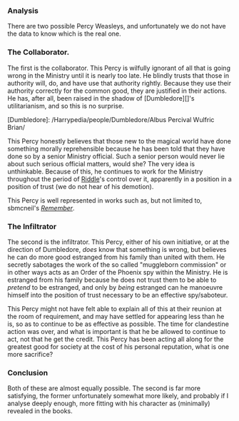 
### Analysis

There are two possible Percy Weasleys, and unfortunately we do not have the
data to know which is the real one.

### The Collaborator.

The first is the collaborator. This Percy is wilfully ignorant of all that is
going wrong in the Ministry until it is nearly too late. He blindly trusts
that those in authority will, do, and have use that authority rightly. Because
they use their authority correctly for the common good, they are justified in
their actions. He has, after all, been raised in the shadow of [Dumbledore][]'s
utilitarianism, and so this is no surprise.

[Dumbledore]: /Harrypedia/people/Dumbledore/Albus Percival Wulfric Brian/

This Percy honestly believes that those new to the magical world have done
something morally reprehensible because he has been told that they have done so
by a senior Ministry official. Such a senior person would never lie about such
serious official matters, would she? The very idea is unthinkable. Because of
this, he continues to work for the Ministry throughout the period of
[Riddle][]'s control over it, apparently in a position in a position of trust
(we do not hear of his demotion).

[Riddle]: /Harrypedia/people/riddle/tom_marvolo/

This Percy is well represented in works such as, but not limited to, sbmcneil's _[Remember][]_.

[Remember]: https://www.fanfiction.net/s/4936039

### The Infiltrator

The second is the infiltrator. This Percy, either of his own initiative, or at
the direction of Dumbledore, _does_ know that something is wrong, but believes
he can do more good estranged from his family than united with them. He
secretly sabotages the work of the so called "muggleborn commission" or in
other ways acts as an Order of the Phoenix spy within the Ministry. He is
estranged from his family because he does not trust them to be able to
_pretend_ to be estranged, and only by _being_ estranged can he manoeuvre himself
into the position of trust necessary to be an effective spy/saboteur.

This Percy might not have felt able to explain all of this at their reunion at
the room of requirement, and may have settled for appearing less than he is, so
as to continue to be as effective as possible. The time for clandestine action
was over, and what is important is that he be allowed to continue to act, not
that he get the credit. This Percy has been acting all along for the greatest
good for society at the cost of his personal reputation, what is one more
sacrifice?

### Conclusion

Both of these are almost equally possible. The second is far more satisfying,
the former unfortunately somewhat more likely, and probably if I analyse
deeply enough, more fitting with his character as (minimally) revealed in the
books.
